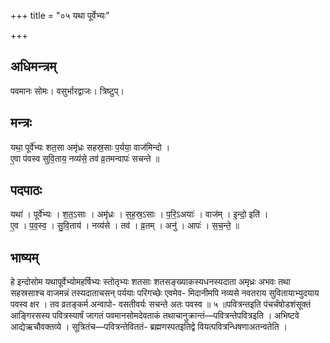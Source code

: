 +++
title = "०५ यथा पूर्वेभ्यः"

+++
## अधिमन्त्रम्
पवमानः सोमः। वसुर्भारद्वाजः। त्रिष्टुप्।

## मन्त्रः
यथा॒ पूर्वे॑भ्यः शत॒सा अमृ॑ध्रः सहस्र॒साः प॒र्यया॒ वाज॑मिन्दो ।  
ए॒वा प॑वस्व सुवि॒ताय॒ नव्य॑से॒ तव॑ व्र॒तमन्वापः॑ सचन्ते ॥

## पदपाठः
यथा॑ । पूर्वे॑भ्यः । श॒त॒ऽसाः । अमृ॑ध्रः । स॒ह॒स्र॒ऽसाः । प॒रि॒ऽअयाः॑ । वाज॑म् । इ॒न्दो॒ इति॑ ।  
ए॒व । प॒व॒स्व॒ । सु॒वि॒ताय॑ । नव्य॑से । तव॑ । व्र॒तम् । अनु॑ । आपः॑ । स॒च॒न्ते॒ ॥

## भाष्यम्
हे इन्दोसोम यथापूर्वेभ्योमहर्षिभ्यः स्तोतृभ्यः शतसाः शतसङ्ख्याकस्यधनस्यदाता अमृध्रः अभवः तथा सहस्रसाश्च वाजमन्नं तस्यदाताचसन् पर्ययाः परिगच्छेः एवमेव- मिदानीमपि नव्यसे नवतराय सुवितायाभ्युदयाय पवस्व क्षर । तव व्रतङ्कर्म अन्वापो- वसतीवर्यः सचन्ते अतः पवस्व ॥ ५ ॥पवित्रन्तइति पंचर्चंषोडशंसूक्तं आङ्गिरसस्य पवित्रस्यार्षं जागतं पवमानसोमदेवताकं तथाचानुक्रान्तं—पवित्रन्तेपवित्रइति । अभिष्टवे आद्येऋचौवक्तव्ये । सूत्रितंच—पवित्रन्तेविततं- ब्रह्मणस्पतइतिद्वे वियत्पवित्रन्धिषणाअतन्वतेति ।